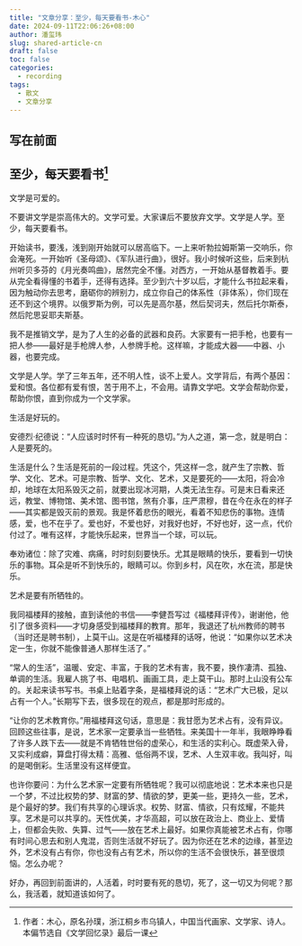 ```yaml
---
title: "文章分享：至少，每天要看书-木心"
date: 2024-09-11T22:06:26+08:00
author: 潘玺玮
slug: shared-article-cn
draft: false
toc: false
categories:
  - recording
tags: 
  - 散文
  - 文章分享
---
```

## 写在前面


## 至少，每天要看书[^1]

文学是可爱的。

不要讲文学是崇高伟大的。文学可爱。大家课后不要放弃文学。文学是人学。至少，每天要看书。

开始读书，要浅，浅到刚开始就可以居高临下。一上来听勃拉姆斯第一交响乐，你会淹死。一开始听《圣母颂》、《军队进行曲》，很好。我小时候听这些，后来到杭州听贝多芬的《月光奏鸣曲》，居然完全不懂。对西方，一开始从基督教着手。要从完全看得懂的书着手，还得有选择。至少到六十岁以后，才能什么书拉起来看，因为触动你去思考，磨砺你的辨别力，成立你自己的体系性（非体系），你们现在还不到这个境界。以俄罗斯为例，可以先是高尔基，然后契诃夫，然后托尔斯泰，然后陀思妥耶夫斯基。

我不是推销文学，是为了人生的必备的武器和良药。大家要有一把手枪，也要有一把人参——最好是手枪牌人参，人参牌手枪。这样嘛，才能成大器——中器、小器，也要完成。

文学是人学。学了三年五年，还不明人性，谈不上爱人。文学背后，有两个基因：爱和恨。各位都有爱有恨，苦于用不上，不会用。请靠文学吧。文学会帮助你爱，帮助你恨，直到你成为一个文学家。

生活是好玩的。

安德烈·纪德说：“人应该时时怀有一种死的恳切。”为人之道，第一念，就是明白：人是要死的。

生活是什么？生活是死前的一段过程。凭这个，凭这样一念，就产生了宗教、哲学、文化、艺术。可是宗教、哲学、文化、艺术，又是要死的——太阳，将会冷却，地球在太阳系毁灭之前，就要出现冰河期，人类无法生存。可是末日看来还远，教堂、博物馆、美术馆、图书馆，煞有介事，庄严肃穆，昔在今在永在的样子——其实都是毁灭前的景观。我是怀着悲伤的眼光，看着不知悲伤的事物。连情感，爱，也不在乎了。爱也好，不爱也好，对我好也好，不好也好，这一点，代价付过了。唯有这样，才能快乐起来，世界当一个球，可以玩。

奉劝诸位：除了灾难、病痛，时时刻刻要快乐。尤其是眼睛的快乐，要看到一切快乐的事物。耳朵是听不到快乐的，眼睛可以。你到乡村，风在吹，水在流，那是快乐。

艺术是要有所牺牲的。

我同福楼拜的接触，直到读他的书信——李健吾写过《福楼拜评传》，谢谢他，他引了很多资料——才切身感受到福楼拜的教育。那年，我退还了杭州教师的聘书（当时还是聘书制），上莫干山。这是在听福楼拜的话呀，他说：“如果你以艺术决定一生，你就不能像普通人那样生活了。”

“常人的生活”，温暖、安定、丰富，于我的艺术有害，我不要，换作凄清、孤独、单调的生活。我雇人挑了书、电唱机、画画工具，走上莫干山。那时上山没有公车的。关起来读书写书。书桌上贴着字条，是福楼拜说的话：“艺术广大已极，足以占有一个人。”长期写下去，很多现在的观点，都是那时形成的。

“让你的艺术教育你。”用福楼拜这句话，意思是：我甘愿为艺术占有，没有异议。回顾这些往事，是说，艺术家一定要承当一些牺牲。来美国十一年半，我眼睁睁看了许多人跌下去——就是不肯牺牲世俗的虚荣心，和生活的实利心。既虚荣入骨，又实利成癖，算盘打得太精：高雅、低俗两不误，艺术、人生双丰收。我叫好，叫的是喝倒彩。生活里没有这样便宜。

也许你要问：为什么艺术家一定要有所牺牲呢？我可以彻底地说：艺术本来也只是一个梦，不过比权势的梦、财富的梦、情欲的梦，更美一些，更持久一些，艺术，是个最好的梦。我们有共享的心理诉求。权势、财富、情欲，只有炫耀，不能共享。艺术是可以共享的。天性优美，才华高超，可以放在政治上、商业上、爱情上，但都会失败、失算、过气——放在艺术上最好。如果你真能被艺术占有，你哪有时间心思去和别人鬼混，否则生活就不好玩了。因为你还在艺术的边缘，甚至边外，艺术没有占有你，你也没有占有艺术，所以你的生活不会很快乐，甚至很烦恼。怎么办呢？

好办，再回到前面讲的，人活着，时时要有死的恳切，死了，这一切又为何呢？那么，我活着，就知道该如何了。

[^1]: 作者：木心，原名孙璞，浙江桐乡市乌镇人，中国当代画家、文学家、诗人。本偏节选自《文学回忆录》最后一课